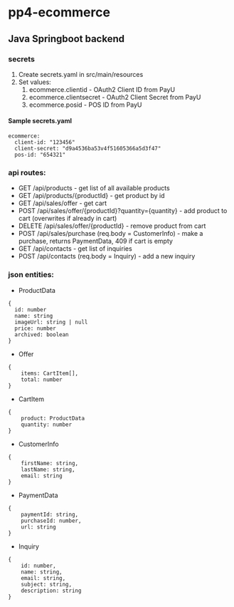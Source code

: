 # pp4-ecommerce
## Java Springboot backend
### secrets
1. Create secrets.yaml in src/main/resources
2. Set values:
   1. ecommerce.clientid - OAuth2 Client ID from PayU
   2. ecommerce.clientsecret - OAuth2 Client Secret from PayU
   3. ecommerce.posid - POS ID from PayU
#### Sample secrets.yaml
```
ecommerce:
  client-id: "123456"
  client-secret: "d9a4536ba53v4f51605366a5d3f47"
  pos-id: "654321"
```
### api routes:
- GET /api/products - get list of all available products
- GET /api/products/{productId} - get product by id
- GET /api/sales/offer - get cart
- POST /api/sales/offer/{productId}?quantity={quantity} - add product to cart (overwrites if already in cart)
- DELETE /api/sales/offer/{productId} - remove product from cart
- POST /api/sales/purchase (req.body = CustomerInfo) - make a purchase, returns PaymentData, 409 if cart is empty
- GET /api/contacts - get list of inquiries
- POST /api/contacts (req.body = Inquiry) - add a new inquiry

### json entities:
- ProductData  
```
{
  id: number
  name: string
  imageUrl: string | null
  price: number
  archived: boolean
}
```
- Offer  
```
{
    items: CartItem[],
    total: number
}
```
- CartItem  
```
{
    product: ProductData
    quantity: number
}
```
- CustomerInfo  
```
{
    firstName: string,
    lastName: string,
    email: string
}
```
- PaymentData  
```
{
    paymentId: string,
    purchaseId: number,
    url: string
}
```
- Inquiry
```
{
    id: number,
    name: string,
    email: string,
    subject: string,
    description: string
}
```